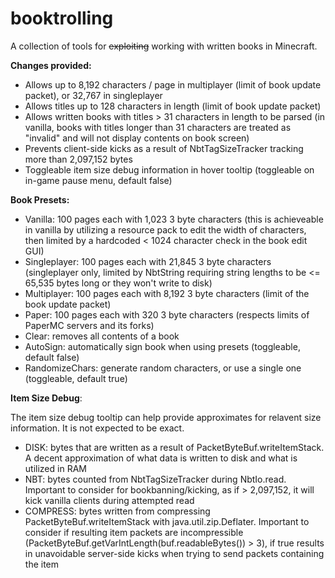 # booktrolling

A collection of tools for ~~exploiting~~ working with written books in Minecraft.


**Changes provided:**
  - Allows up to 8,192 characters / page in multiplayer (limit of book update packet), or 32,767 in singleplayer
  - Allows titles up to 128 characters in length (limit of book update packet)
  - Allows written books with titles > 31 characters in length to be parsed (in vanilla, books with titles longer than 31 characters are treated as "invalid" and will not display contents on book screen)
  - Prevents client-side kicks as a result of NbtTagSizeTracker tracking more than 2,097,152 bytes
  - Toggleable item size debug information in hover tooltip (toggleable on in-game pause menu, default false)


**Book Presets:**
  - Vanilla: 100 pages each with 1,023 3 byte characters (this is achieveable in vanilla by utilizing a resource pack to edit the width of characters, then limited by a hardcoded < 1024 character check in the book edit GUI)<br>
  - Singleplayer: 100 pages each with 21,845 3 byte characters (singleplayer only, limited by NbtString requiring string lengths to be <= 65,535 bytes long or they won't write to disk)
  - Multiplayer: 100 pages each with 8,192 3 byte characters (limit of the book update packet)
  - Paper: 100 pages each with 320 3 byte characters (respects limits of PaperMC servers and its forks)
  - Clear: removes all contents of a book
  - AutoSign: automatically sign book when using presets (toggleable, default false)
  - RandomizeChars: generate random characters, or use a single one (toggleable, default true)

**Item Size Debug**:

The item size debug tooltip can help provide approximates for relavent size information. It is not expected to be exact.
  - DISK: bytes that are written as a result of PacketByteBuf.writeItemStack. A decent approximation of what data is written to disk and what is utilized in RAM
  - NBT: bytes counted from NbtTagSizeTracker during NbtIo.read. Important to consider for bookbanning/kicking, as if > 2,097,152, it will kick vanilla clients during attempted read
  - COMPRESS: bytes written from compressing PacketByteBuf.writeItemStack with java.util.zip.Deflater. Important to consider if resulting item packets are incompressible (PacketByteBuf.getVarIntLength(buf.readableBytes()) > 3), if true results in unavoidable server-side kicks when trying to send packets containing the item
